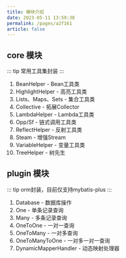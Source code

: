 ```yaml
---
title: 模块介绍
date: 2023-05-11 13:59:38
permalink: /pages/a2f161
article: false
---
```



## core 模块

::: tip
常用工具集封装
:::

1. BeanHelper - Bean工具类
2. HighlightHelper - 高亮工具类
3. Lists、Maps、Sets - 集合工具类
4. Collective - 拓展Collector
5. LambdaHelper - Lambda工具类
6. Opp/Sf - 链式调用工具类 <Badge text="实验功能"/>
7. ReflectHelper - 反射工具类
8. Steam - 增强Stream
9. VariableHelper - 变量工具类 <Badge text="实验功能"/>
10. TreeHelper - 树先生



## plugin 模块

::: tip
orm封装，目前仅支持mybatis-plus
:::


1. Database - 数据库操作
2. One - 单条记录查询
3. Many - 多条记录查询
4. OneToOne - 一对一查询
5. OneToMany - 一对多查询
6. OneToManyToOne - 一对多一对一查询 <Badge text="实验功能"/>
7. DynamicMapperHandler - 动态映射处理器







